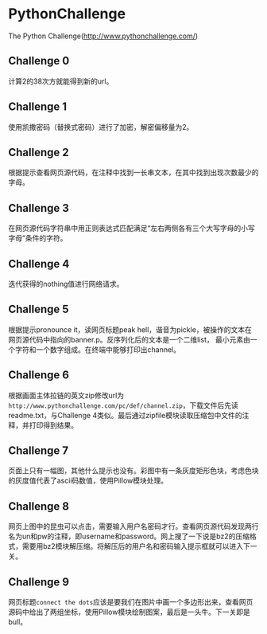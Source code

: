 # PythonChallenge
The Python Challenge(http://www.pythonchallenge.com/)

## Challenge 0
计算2的38次方就能得到新的url。

## Challenge 1
使用凯撒密码（替换式密码）进行了加密，解密偏移量为2。

## Challenge 2
根据提示查看网页源代码，在注释中找到一长串文本，在其中找到出现次数最少的字母。

## Challenge 3
在网页源代码字符串中用正则表达式匹配满足“左右两侧各有三个大写字母的小写字母”条件的字符。

## Challenge 4
迭代获得的nothing值进行网络请求。

## Challenge 5
根据提示pronounce it，读网页标题peak hell，谐音为pickle，被操作的文本在网页源代码中指向的banner.p。反序列化后的文本是一个二维list，
最小元素由一个字符和一个数字组成。在终端中能够打印出channel。

## Challenge 6
根据画面主体拉链的英文zip修改url为`http://www.pythonchallenge.com/pc/def/channel.zip`，下载文件后先读readme.txt，与Challenge 4类似。最后通过zipfile模块读取压缩包中文件的注释，并打印得到结果。

## Challenge 7
页面上只有一幅图，其他什么提示也没有。彩图中有一条灰度矩形色块，考虑色块的灰度值代表了ascii码数值，使用Pillow模块处理。

## Challenge 8
网页上图中的昆虫可以点击，需要输入用户名密码才行。查看网页源代码发现两行名为un和pw的注释，即username和password。网上搜了一下说是bz2的压缩格式，需要用bz2模块解压缩。将解压后的用户名和密码输入提示框就可以进入下一关。

## Challenge 9
网页标题`connect the dots`应该是要我们在图片中画一个多边形出来，查看网页源码中给出了两组坐标，使用Pillow模块绘制图案，最后是一头牛。下一关即是bull。
